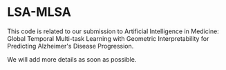 # LSA-MLSA
This code is related to our submission to Artificial Intelligence in Medicine: Global Temporal Multi-task Learning with Geometric Interpretability for Predicting Alzheimer's Disease Progression.

We will add more details as soon as possible.

